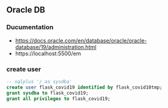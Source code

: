 ## Oracle DB

### Ducumentation
* https://docs.oracle.com/en/database/oracle/oracle-database/19/administration.html
* https://localhost:5500/em

### create user

```sql
-- sqlplus '/ as sysdba'
create user flask_covid19 identified by flask_covid10tmp;
grant sysdba to flask_covid19;
grant all privileges to flask_covid19;
```
